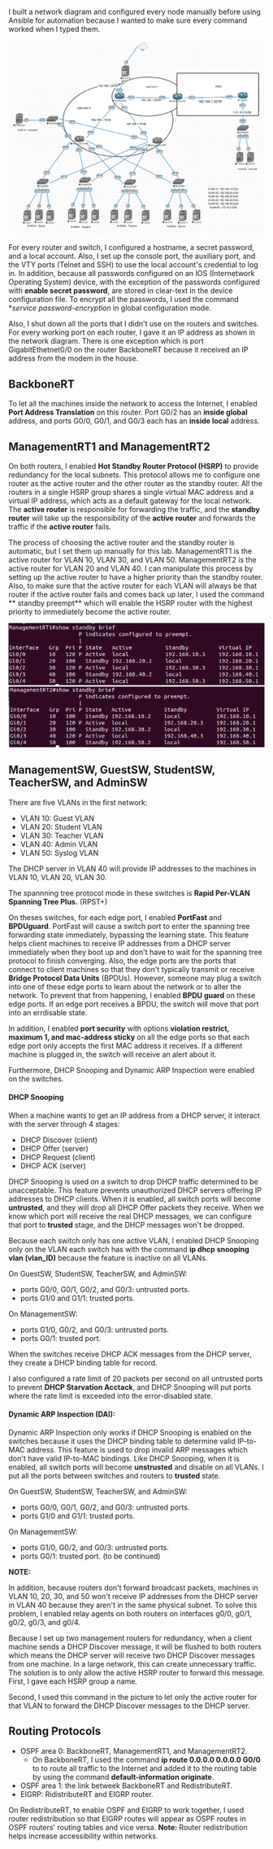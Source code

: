 I built a network diagram and configured every node manually before using Ansible for automation because I wanted to make sure every command worked when I typed them.

![](https://github.com/greenarrow2019/Ansible-Network-Automation/blob/master/Network%20Diagram/Images/1.png)

For every router and switch, I configured a hostname, a secret password, and a local account. Also, I set up the console port, the auxiliary port, and the VTY ports (Telnet and SSH) to use the local account's credential to log in. In addition, because all passwords configured on an IOS (Internetwork Operating System) device, with the exception of the passwords configured with **enable secret password**, are stored in clear-text in the device configuration file. To encrypt all the passwords, I used the command **service password-encryption* in global configuration mode.

Also, I shut down all the ports that I didn't use on the routers and switches. For every working port on each router, I gave it an IP address as shown in the network diagram. There is one exception which is port GigabitEthetnet0/0 on the router BackboneRT because it received an IP address from the modem in the house.

## BackboneRT
To let all the machines inside the network to access the Internet, I enabled **Port Address Translation** on this router. Port G0/2 has an **inside global** address, and ports G0/0, G0/1, and G0/3 each has an **inside local** address. 

## ManagementRT1 and ManagementRT2
On both routers, I enabled **Hot Standby Router Protocol (HSRP)** to provide redundancy for the local subnets. This protocol allows me to configure one router as the active router and the other router as the standby router. All the routers in a single HSRP group shares a single virtual MAC address and a virtual IP address, which acts as a default gateway for the local network. The **active router** is responsible for forwarding the traffic, and the **standby router** will take up the responsibility of the **active router** and forwards the traffic if the **active router** fails. 

The process of choosing the active router and the standby router is automatic, but I set them up manually for this lab. ManagementRT1 is the active router for VLAN 10, VLAN 30, and VLAN 50. ManagementRT2 is the active router for VLAN 20 and VLAN 40. I can manipulate this process by setting up the active router to have a higher priority than the standby router. Also, to make sure that the active router for each VLAN will always be that router if the active router fails and comes back up later, I used the command ** standby preempt** which will enable the HSRP router with the highest priority to immediately become the active router. 

![](https://github.com/greenarrow2019/Ansible-Network-Automation/blob/master/Network%20Diagram/Images/2.png)
![](https://github.com/greenarrow2019/Ansible-Network-Automation/blob/master/Network%20Diagram/Images/3.png)

 
## ManagementSW, GuestSW, StudentSW, TeacherSW, and AdminSW

There are five VLANs in the first network:
* VLAN 10: Guest VLAN
* VLAN 20: Student VLAN
* VLAN 30: Teacher VLAN
* VLAN 40: Admin VLAN
* VLAN 50: Syslog VLAN

The DHCP server in VLAN 40 will provide IP addresses to the machines in VLAN 10, VLAN 20, VLAN 30.

The spannning tree protocol mode in these switches is **Rapid Per-VLAN Spanning Tree Plus.** (RPST+)

On theses switches, for each edge port, I enabled **PortFast** and **BPDUguard**. 
PortFast will cause a switch port to enter the spanning tree forwarding state immediately, bypassing the learning state. This feature helps client machines to receive IP addresses from a DHCP server immediately when they boot up and don't have to wait for the spanning tree protocol to finish converging. 
Also, the edge ports are the ports that connect to client machines so that they don't typically transmit or receive **Bridge Protocol Data Units** (BPDUs). However, someone may plug a switch into one of these edge ports to learn about the network or to alter the network. To prevent that from happening, I enabled **BPDU guard** on these edge ports. If an edge port receives a BPDU, the switch will move that port into an errdisable state.

In addition, I enabled **port security** with options **violation restrict, maximum 1, and mac-address sticky** on all the edge ports so that each edge port only accepts the first MAC address it receives. If a different machine is plugged in, the switch will receive an alert about it. 

Furthermore, DHCP Snooping and Dynamic ARP Inspection were enabled on the switches. 
#### DHCP Snooping
When a machine wants to get an IP address from a DHCP server, it interact with the server through 4 stages:
* DHCP Discover (client)
* DHCP Offer (server)
* DHCP Request (client)
* DHCP ACK (server)

DHCP Snooping is used on a switch to drop DHCP traffic determined to be unacceptable. This feature prevents unauthorized DHCP servers offering IP addresses to DHCP clients. When it is enabled, all switch ports will become **untrusted**, and they will drop all DHCP Offer packets they receive. When we know which port will receive the real DHCP messages, we can configure that port to **trusted** stage, and the DHCP messages won't be dropped.

Because each switch only has one active VLAN, I enabled DHCP Snooping only on the VLAN each switch has with the command **ip dhcp snooping vlan (vlan_ID)** because the feature is inactive on all VLANs.

On GuestSW, StudentSW, TeacherSW, and AdminSW:
* ports G0/0, G0/1, G0/2, and G0/3: untrusted ports.
* ports G1/0 and G1/1: trusted ports.

On ManagementSW:
* ports G1/0, G0/2, and G0/3: untrusted ports.
* ports G0/1:  trusted port.

When the switches receive DHCP ACK messages from the DHCP server, they create a DHCP binding table for record. 

I also configured a rate limit of 20 packets per second on all untrusted ports to prevent **DHCP Starvation Acctack**, and DHCP Snooping will put ports where the rate limit is exceeded into the error-disabled state.

#### Dynamic ARP Inspection (DAI):
Dynamic ARP Inspection only works if DHCP Snooping is enabled on the switches because it uses the DHCP binding table to determine valid IP-to-MAC address.
This feature is used to drop invalid ARP messages which don't have valid IP-to-MAC bindings.
Like DHCP Snooping, when it is enabled, all switch ports will become **unstrusted** and disable on all VLANs.
I put all the ports between switches and routers to **trusted** state.

On GuestSW, StudentSW, TeacherSW, and AdminSW:
* ports G0/0, G0/1, G0/2, and G0/3: untrusted ports.
* ports G1/0 and G1/1: trusted ports.

On ManagementSW:
* ports G1/0, G0/2, and G0/3: untrusted ports.
* ports G0/1:  trusted port.
(to be continued)




**NOTE:**

In addition, because routers don't forward broadcast packets, machines in VLAN 10, 20, 30, and 50 won't receive IP addresses from the DHCP server in VLAN 40 because they aren't in the same physical subnet. To solve this problem, I enabled relay agents on both routers on interfaces g0/0, g0/1, g0/2, g0/3, and g0/4.

Because I set up two management routers for redundancy, when a client machine sends a DHCP Discover message, it will be flushed to both routers which means the DHCP server will receive two DHCP Discover messages from one machine. In a large network, this can create unnecessary traffic. The solution is to only allow the active HSRP router to forward this message. 
First, I gave each HSRP group a name.

Second, I used this command in the picture to let only the active router for that VLAN to forward the DHCP Discover messages to the DHCP server.

## Routing Protocols
* OSPF area 0: BackboneRT, ManagementRT1, and ManagementRT2.
    * On BackboneRT, I used the command **ip route 0.0.0.0 0.0.0.0 G0/0** to to route all traffic to the Internet and added it to the routing table by using the command **default-information originate**.  
* OSPF area 1: the link betweek BackboneRT and RedistributeRT.
* EIGRP: RidistributeRT and EIGRP router.

On RedistributeRT, to enable OSPF and EIGRP to work together, I used router redistribution so that EIGRP routes will appear as OSPF routes in OSPF routers' routing tables and vice versa. 
**Note:** Router redistribution helps increase accessibility within networks.




